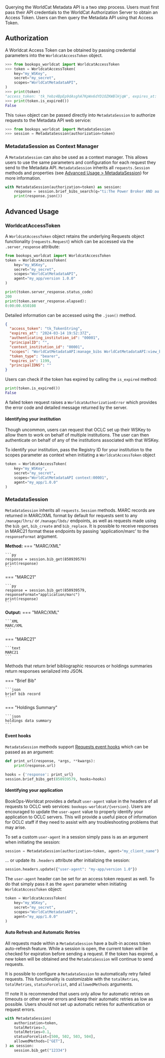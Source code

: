 Querying the WorldCat Metadata API is a two step process. Users must first pass their API credentials to the WorldCat Authorization Server to obtain an Access Token. Users can then query the Metadata API using that Access Token.

## Authorization
A Worldcat Access Token can be obtained by passing credential parameters into the `WorldcatAccessToken` object.

```python
>>> from bookops_worldcat import WorldcatAccessToken
>>> token = WorldcatAccessToken(
    key="my_WSKey",
    secret="my_secret",
    scopes="WorldCatMetadataAPI",
)
>>> print(token)
"access_token: 'tk_Yebz4BpEp9dAsghA7KpWx6dYD1OZKWBlHjqW', expires_at: '2024-01-01 17:19:58Z'"
>>> print(token.is_expired())
False
```

This `token` object can be passed directly into `MetadataSession` to authorize requests to the Metadata API web service:

```python
>>> from bookops_worldcat import MetadataSession
>>> session = MetadataSession(authorization=token)
```

### MetadataSession as Context Manager
A `MetadataSession` can also be used as a context manager. This allows users to use the same parameters and configuration for each request they send to the Metadata API. `MetadataSession` inherits all `requests.Session` methods and properties (see [Advanced Usage > MetadataSession](auth.md#metadatasession)) for more information. 

```python title="Metadata Session as context manager"
with MetadataSession(authorization=token) as session:
    response = session.brief_bibs_search(q="ti:The Power Broker AND au: Caro, Robert")
    print(response.json())
```

## Advanced Usage
### WorldcatAccessToken
A `WorldcatAccessToken` object retains the underlying Requests object functionality (`requests.Request`) which can be accessed via the `.server_response` attribute:

```python title="Obtaining an Access Token"
from bookops_worldcat import WorldcatAccessToken
token = WorldcatAccessToken(
    key="my_WSKey",
    secret="my_secret",
    scopes="WorldCatMetadataAPI",
    agent="my_app/version 1.0.0"
)
```
```python title="Attributes of token.server_response"
print(token.server_response.status_code)
200
print(token.server_response.elapsed):
0:00:00.650108
```
Detailed information can be accessed using the `.json()` method.
```json title="token.server_response.json()"
{
  "access_token": "tk_TokenString", 
  "expires_at": "2024-03-14 19:52:37Z", 
  "authenticating_institution_id": "00001", 
  "principalID": "", 
  "context_institution_id": "00001", 
  "scopes": "WorldCatMetadataAPI:manage_bibs WorldCatMetadataAPI:view_brief_bib WorldCatMetadataAPI:view_retained_holdings WorldCatMetadataAPI:manage_institution_lhrs WorldCatMetadataAPI:manage_institution_holdings WorldCatMetadataAPI:view_summary_holdings WorldCatMetadataAPI:view_my_holdings WorldCatMetadataAPI:view_my_local_bib_data WorldCatMetadataAPI:manage_institution_lbds", 
  "token_type": "bearer", 
  "expires_in": 1199, 
  "principalIDNS": ""
}
```
Users can check if the token has expired by calling the `is_expired` method:
```python title="token.is_expired()"
print(token.is_expired())
False
```
A failed token request raises a `WorldcatAuthorizationError` which provides the error code and detailed message returned by the server.

#### Identifying your institution
Though uncommon, users can request that OCLC set up their WSKey to allow them to work on behalf of multiple institutions. The user can then authenticate on behalf of any of the institutions associated with that WSKey. 

To identify your institution, pass the Registry ID for your institution to the scopes parameter as context when initiating a `WorldcatAccessToken` object

```python title="Access Token Context"
token = WorldcatAccessToken(
    key="my_WSKey",
    secret="my_secret",
    scopes="WorldCatMetadataAPI context:00001",
    agent="my_app/1.0.0"
)
```

### MetadataSession
`MetadataSession` inherits all `requests.Session` methods. MARC records are returned in MARC/XML format by default for requests sent to any `/manage/lhrs/` or `/manage/lbds/` endpoints, as well as requests made using the `bib_get`, `bib_create` and `bib_replace`. It is possible to receive responses in MARC21 format these endpoints by passing 'application/marc' to the `responseFormat` argument. 

**Method:**
=== "MARC/XML"

    ```py
    response = session.bib_get(850939579)
    print(response)
    ```

=== "MARC21"

    ```py
    response = session.bib_get(850939579, responseFormat="application/marc")
    print(response)
    ```

**Output:**
=== "MARC/XML"

    ```XML
    MARC/XML
    ```

=== "MARC21"

    ```text
    MARC21
    ```

Methods that return brief bibliographic resources or holdings summaries return responses serialized into JSON.

=== "Brief Bib"

    ```json
    brief bib record
    ```

=== "Holdings Summary"

    ```json
    holdings data summary
    ```

#### Event hooks
`MetadataSession` methods support [Requests event hooks](https://requests.readthedocs.io/en/latest/user/advanced/#event-hooks) which can be passed as an argument:

```python
def print_url(response, *args, **kwargs):
    print(response.url)

hooks = {'response': print_url}
session.brief_bibs_get(850939579, hooks=hooks)
```

#### Identifying your application
BookOps-Worldcat provides a default `user-agent` value in the headers of all requests to OCLC web services: `bookops-worldcat/{version}`. Users are encouraged to update the `user-agent` value to properly identify your application to OCLC servers. This will provide a useful piece of information for OCLC staff if they need to assist with any troubleshooting problems that may arise.

To set a custom `user-agent` in a session simply pass is as an argument when initiating the session:
```python title="Custom user-agent"
session = MetadataSession(authorization=token, agent="my_client_name")
```

... or update its `.headers` attribute after initializing the session:
```python title="Update MetadataSession headers"
session.headers.update({"user-agent": "my-app/version 1.0"})
```

The `user-agent` header can be set for an access token request as well. To do that simply pass it as the `agent` parameter when initiating `WorldcatAccessToken` object:
```python title="WorldcatAccessToken with custom agent"
token = WorldcatAccessToken(
    key="my_WSKey",
    secret="my_secret",
    scopes="WorldCatMetadataAPI",
    agent="my_app/1.0.0"
)
```
#### Auto Refresh and Automatic Retries
All requests made within a `MetadataSession` have a built-in access token auto-refresh feature. While a session is open, the current token will be checked for expiration before sending a request. If the token has expired, a new token will be obtained and the `MetadataSession` will continue to send requests.

It is possible to configure a `MetadataSession` to automatically retry failed requests. This functionality is customizable with the `totalRetries`, `totalRetries`, `statusForcelist`, and `allowedMethods` arguments. 

!!! note 
    It is recommended that users only allow for automatic retries on timeouts or other server errors and keep their automatic retries as low as possible. Users should not set up automatic retries for authentication or request errors.

```python title="MetadataSession with Retries"
with MetadataSession(
    authorization=token,
    totalRetries=3,
    totalRetries=0.1,
    statusForcelist=[500, 502, 503, 504],
    allowedMethods=["GET"],
) as session:
    session.bib_get("12334")
```


